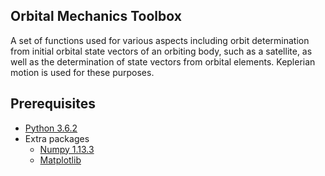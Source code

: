 ## Orbital Mechanics Toolbox

A set of functions used for various aspects including orbit determination from initial orbital state vectors of an orbiting body, such as a satellite, as well as the determination of state vectors from orbital elements. Keplerian motion is used for these purposes.

## Prerequisites

- [Python 3.6.2](https://www.python.org/downloads/)
- Extra packages
  - [Numpy 1.13.3](http://www.numpy.org/)
  - [Matplotlib](http://matplotlib.org/)
